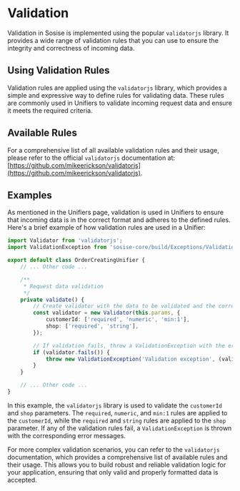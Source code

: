 # Validation

Validation in Sosise is implemented using the popular `validatorjs` library. It provides a wide range of validation rules that you can use to ensure the integrity and correctness of incoming data.

## Using Validation Rules

Validation rules are applied using the `validatorjs` library, which provides a simple and expressive way to define rules for validating data. These rules are commonly used in Unifiers to validate incoming request data and ensure it meets the required criteria.

## Available Rules

For a comprehensive list of all available validation rules and their usage, please refer to the official `validatorjs` documentation at: [https://github.com/mikeerickson/validatorjs](https://github.com/mikeerickson/validatorjs).

## Examples

As mentioned in the Unifiers page, validation is used in Unifiers to ensure that incoming data is in the correct format and adheres to the defined rules. Here's a brief example of how validation rules are used in a Unifier:

```typescript
import Validator from 'validatorjs';
import ValidationException from 'sosise-core/build/Exceptions/Validation/ValidationException';

export default class OrderCreatingUnifier {
    // ... Other code ...

    /**
     * Request data validation
     */
    private validate() {
        // Create validator with the data to be validated and the corresponding rules
        const validator = new Validator(this.params, {
            customerId: ['required', 'numeric', 'min:1'],
            shop: ['required', 'string'],
        });

        // If validation fails, throw a ValidationException with the error messages
        if (validator.fails()) {
            throw new ValidationException('Validation exception', (validator.errors.all() as any));
        }
    }

    // ... Other code ...
}
```

In this example, the `validatorjs` library is used to validate the `customerId` and `shop` parameters. The `required`, `numeric`, and `min:1` rules are applied to the `customerId`, while the `required` and `string` rules are applied to the `shop` parameter. If any of the validation rules fail, a `ValidationException` is thrown with the corresponding error messages.

For more complex validation scenarios, you can refer to the `validatorjs` documentation, which provides a comprehensive list of available rules and their usage. This allows you to build robust and reliable validation logic for your application, ensuring that only valid and properly formatted data is accepted.